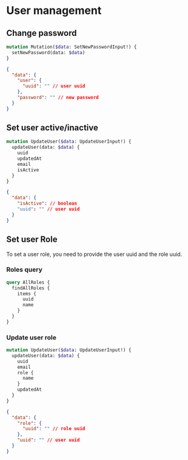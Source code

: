# User management

## Change password

```graphql
mutation Mutation($data: SetNewPasswordInput!) {
  setNewPassword(data: $data)
}
```

```json
{
  "data": {
    "user": {
      "uuid": "" // user uuid
    },
    "password": "" // new password
  }
}
```

## Set user active/inactive

```graphql
mutation UpdateUser($data: UpdateUserInput!) {
  updateUser(data: $data) {
    uuid
    updatedAt
    email
    isActive
  }
}
```

```json
{
  "data": {
    "isActive": // boolean
    "uuid": "" // user uuid
  }
}
```

## Set user Role

To set a user role, you need to provide the user uuid and the role uuid.

### Roles query

```graphql
query AllRoles {
  findAllRoles {
    items {
      uuid
      name
    }
  }
}
```

### Update user role

```graphql
mutation UpdateUser($data: UpdateUserInput!) {
  updateUser(data: $data) {
    uuid
    email
    role {
      name
    }
    updatedAt
  }
}
```

```json
{
  "data": {
    "role": {
      "uuid": "" // role uuid
    },
	"uuid": "" // user uuid
  }
}
```